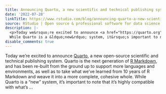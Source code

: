```yaml
---
title: Announcing Quarto, a new scientific and technical publishing system
date: '2022-07-28'
linkTitle: https://www.rstudio.com/blog/announcing-quarto-a-new-scientific-and-technical-publishing-system/
source: RStudio | Open source & professional software for data science teams on RStudio
description: |-
  <p>Today we&rsquo;re excited to announce <a href="https://quarto.org" target = "_blank">Quarto</a>, a new open-source scientific and technical publishing system. Quarto is the next generation of <a href="https://rmarkdown.rstudio.com" target = "_blank">R Markdown</a>, and has been re-built from the ground up to support more languages and environments, as well as to take what we&rsquo;ve learned from 10 years of R Markdown and weave it into a more complete, cohesive whole.
  While Quarto is a &ldquo;new&rdquo; system, it&rsquo;s important to note that it&rsquo;s highly compatible with what&rsquo;s  ...
disable_comments: true
---
```

<p>Today we&rsquo;re excited to announce <a href="https://quarto.org" target = "_blank">Quarto</a>, a new open-source scientific and technical publishing system. Quarto is the next generation of <a href="https://rmarkdown.rstudio.com" target = "_blank">R Markdown</a>, and has been re-built from the ground up to support more languages and environments, as well as to take what we&rsquo;ve learned from 10 years of R Markdown and weave it into a more complete, cohesive whole.
While Quarto is a &ldquo;new&rdquo; system, it&rsquo;s important to note that it&rsquo;s highly compatible with what&rsquo;s  ...